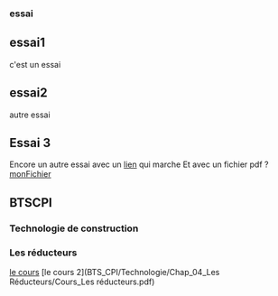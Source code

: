 ### essai

## essai1
c'est un essai
## essai2 
autre essai
## Essai 3
Encore un autre essai avec un [lien](lien.md) qui marche
Et avec un fichier pdf ? [monFichier](file.pdf)


## BTSCPI

### Technologie de construction

### Les réducteurs
[le cours](https://github.com/lemarec/SiteTest/blob/dfbe07455273e55a3c066d87eec22099d779ea1f/BTS_CPI/Technologie/Cours_Les%20r%C3%A9ducteurs.pdf)
[le cours 2](BTS_CPI/Technologie/Chap_04_Les Réducteurs/Cours_Les réducteurs.pdf)

